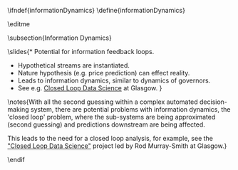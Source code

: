 \ifndef{informationDynamics}
\define{informationDynamics}

\editme

\subsection{Information Dynamics}

\slides{* Potential for information feedback loops.
* Hypothetical streams are instantiated.
* Nature hypothesis (e.g. price prediction) can effect reality.
* Leads to information dynamics, similar to dynamics of governors.
* See e.g. [Closed Loop Data Science](https://www.gla.ac.uk/schools/computing/research/researchsections/ida-section/closedloop/) at Glasgow.
}

\notes{With all the second guessing within a complex automated decision-making system, there are potential problems with information dynamics, the 'closed loop' problem, where the sub-systems are being approximated (second guessing) and predictions downstream are being affected.

This leads to the need for a closed loop analysis, for example, see the ["Closed Loop Data Science"](https://www.gla.ac.uk/schools/computing/research/researchsections/ida-section/closedloop/) project led by Rod Murray-Smith at Glasgow.}

\endif
